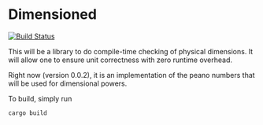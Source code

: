 Dimensioned
=====
[![Build Status](https://travis-ci.org/paholg/dimensioned.svg?branch=master)](https://travis-ci.org/paholg/dimensioned)

This will be a library to do compile-time checking of physical dimensions. It will allow one to ensure unit correctness with zero runtime overhead.

Right now (version 0.0.2), it is an implementation of the peano numbers that will be used for dimensional powers.

To build, simply run
```
cargo build
```
